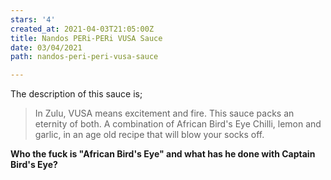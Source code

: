 ```yaml
---
stars: '4'
created_at: 2021-04-03T21:05:00Z
title: Nandos PERi-PERi VUSA Sauce
date: 03/04/2021
path: nandos-peri-peri-vusa-sauce

---
```

The description of this sauce is;

> In Zulu, VUSA means excitement and fire. This sauce packs an eternity of both. A combination of African Bird's Eye Chilli, lemon and garlic, in an age old recipe that will blow your socks off.

**Who the fuck is "African Bird's Eye" and what has he done with Captain Bird's Eye?**